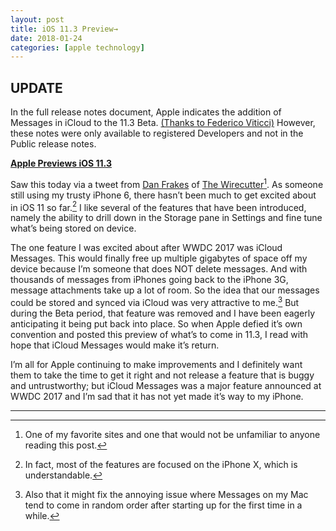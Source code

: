 ```yaml
---
layout: post
title: iOS 11.3 Preview→
date: 2018-01-24
categories: [apple technology]
---
```



## UPDATE
In the full release notes document, Apple indicates the addition of Messages in iCloud to the 11.3 Beta. [(Thanks to Federico Viticci)](https://twitter.com/viticci/status/956227430540247041) However, these notes were only available to registered Developers and not in the Public release notes.

[**Apple Previews iOS 11.3**](https://www.apple.com/newsroom/2018/01/apple-previews-ios-11-3/)

Saw this today via a tweet from [Dan Frakes](https://twitter.com/DanFrakes/status/956181632997670912) of [The Wirecutter](http://thewirecutter.com)[^1]. As someone still using my trusty iPhone 6, there hasn’t been much to get excited about in iOS 11 so far.[^2] I like several of the features that have been introduced, namely the ability to drill down in the Storage pane in Settings and fine tune what’s being stored on device. 

The one feature I was excited about after WWDC 2017 was iCloud Messages. This would finally free up multiple gigabytes of space off my device because I’m someone that does NOT delete messages. And with thousands of messages from iPhones going back to the iPhone 3G, message attachments take up a lot of room. So the idea that our messages could be stored and synced via iCloud was very attractive to me.[^3] But during the Beta period, that feature was removed and I have been eagerly anticipating it being put back into place. So when Apple defied it’s own convention and posted this preview of what’s to come in 11.3, I read with hope that iCloud Messages would make it’s return.

I’m all for Apple continuing to make improvements and I definitely want them to take the time to get it right and not release a feature that is buggy and untrustworthy; but iCloud Messages was a major feature announced at WWDC 2017 and I’m sad that it has not yet made it’s way to my iPhone.


---

[^1]: One of my favorite sites and one that would not be unfamiliar to anyone reading this post.
[^2]: In fact, most of the features are focused on the iPhone X, which is understandable.
[^3]: Also that it might fix the annoying issue where Messages on my Mac tend to come in random order after starting up for the first time in a while.